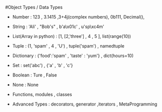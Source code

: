 #Object Types / Data Types

-   Number : 123 , 3.1415 ,3+4j(complex numbers), 0b111, Decimal(),

-   String : 'Ali' , "Bob's" , b'a\x01c' , u'sp\xc4m'

-   List(Array in python) : [1, [2,'three'] , 4 , 5 ], list(range(10))

-   Tuple : (1, 'spam' , 4 , 'U') , tuple('spam') , namedtuple

-   Dictionary : {'food':'spam' , 'taste' : 'yum'} , dict(hours=10)

<!-- Only unique -->

-   Set : set('abc') , {'a' , 'b' , 'c'}

-   Boolean : Ture , False

-   None : None

-   Functions, modules , classes

-   Advanced Types : decorators, generator ,iterators , MetaProgramming
